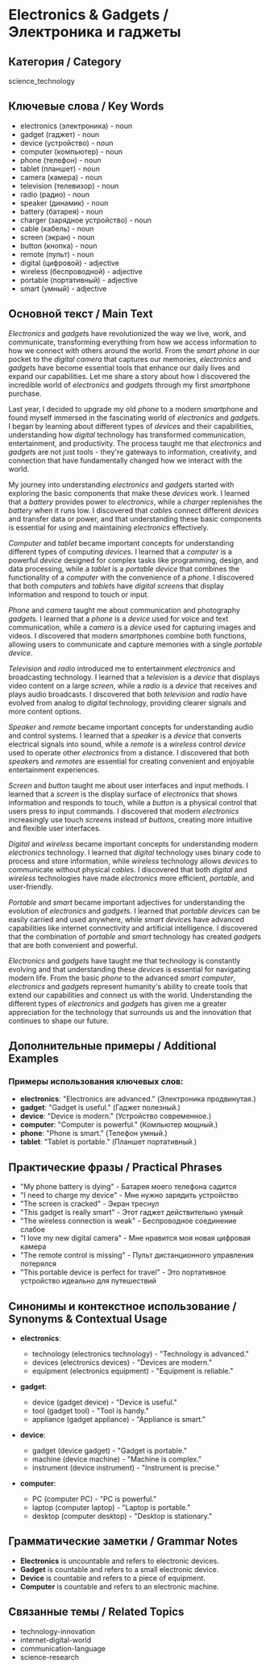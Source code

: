 # Electronics & Gadgets / Электроника и гаджеты

## Категория / Category
science_technology

## Ключевые слова / Key Words
- electronics (электроника) - noun
- gadget (гаджет) - noun
- device (устройство) - noun
- computer (компьютер) - noun
- phone (телефон) - noun
- tablet (планшет) - noun
- camera (камера) - noun
- television (телевизор) - noun
- radio (радио) - noun
- speaker (динамик) - noun
- battery (батарея) - noun
- charger (зарядное устройство) - noun
- cable (кабель) - noun
- screen (экран) - noun
- button (кнопка) - noun
- remote (пульт) - noun
- digital (цифровой) - adjective
- wireless (беспроводной) - adjective
- portable (портативный) - adjective
- smart (умный) - adjective

## Основной текст / Main Text

*Electronics* and *gadget*s have revolutionized the way we live, work, and communicate, transforming everything from how we access information to how we connect with others around the world. From the *smart* *phone* in our pocket to the *digital* *camera* that captures our memories, *electronics* and *gadget*s have become essential tools that enhance our daily lives and expand our capabilities. Let me share a story about how I discovered the incredible world of *electronics* and *gadget*s through my first *smart*phone purchase.

Last year, I decided to upgrade my old *phone* to a modern *smart*phone and found myself immersed in the fascinating world of *electronics* and *gadget*s. I began by learning about different types of *device*s and their capabilities, understanding how *digital* technology has transformed communication, entertainment, and productivity. The process taught me that *electronics* and *gadget*s are not just tools - they're gateways to information, creativity, and connection that have fundamentally changed how we interact with the world.

My journey into understanding *electronics* and *gadget*s started with exploring the basic components that make these *device*s work. I learned that a *battery* provides power to *electronics*, while a *charger* replenishes the *battery* when it runs low. I discovered that *cable*s connect different *device*s and transfer data or power, and that understanding these basic components is essential for using and maintaining *electronics* effectively.

*Computer* and *tablet* became important concepts for understanding different types of computing *device*s. I learned that a *computer* is a powerful *device* designed for complex tasks like programming, design, and data processing, while a *tablet* is a *portable* *device* that combines the functionality of a *computer* with the convenience of a *phone*. I discovered that both *computer*s and *tablet*s have *digital* *screen*s that display information and respond to touch or input.

*Phone* and *camera* taught me about communication and photography *gadget*s. I learned that a *phone* is a *device* used for voice and text communication, while a *camera* is a *device* used for capturing images and videos. I discovered that modern *smart*phones combine both functions, allowing users to communicate and capture memories with a single *portable* *device*.

*Television* and *radio* introduced me to entertainment *electronics* and broadcasting technology. I learned that a *television* is a *device* that displays video content on a large *screen*, while a *radio* is a *device* that receives and plays audio broadcasts. I discovered that both *television* and *radio* have evolved from analog to *digital* technology, providing clearer signals and more content options.

*Speaker* and *remote* became important concepts for understanding audio and control systems. I learned that a *speaker* is a *device* that converts electrical signals into sound, while a *remote* is a *wireless* control *device* used to operate other *electronics* from a distance. I discovered that both *speaker*s and *remote*s are essential for creating convenient and enjoyable entertainment experiences.

*Screen* and *button* taught me about user interfaces and input methods. I learned that a *screen* is the display surface of *electronics* that shows information and responds to touch, while a *button* is a physical control that users press to input commands. I discovered that modern *electronics* increasingly use touch *screen*s instead of *button*s, creating more intuitive and flexible user interfaces.

*Digital* and *wireless* became important concepts for understanding modern *electronics* technology. I learned that *digital* technology uses binary code to process and store information, while *wireless* technology allows *device*s to communicate without physical *cable*s. I discovered that both *digital* and *wireless* technologies have made *electronics* more efficient, *portable*, and user-friendly.

*Portable* and *smart* became important adjectives for understanding the evolution of *electronics* and *gadget*s. I learned that *portable* *device*s can be easily carried and used anywhere, while *smart* *device*s have advanced capabilities like internet connectivity and artificial intelligence. I discovered that the combination of *portable* and *smart* technology has created *gadget*s that are both convenient and powerful.

*Electronics* and *gadget*s have taught me that technology is constantly evolving and that understanding these *device*s is essential for navigating modern life. From the basic *phone* to the advanced *smart* *computer*, *electronics* and *gadget*s represent humanity's ability to create tools that extend our capabilities and connect us with the world. Understanding the different types of *electronics* and *gadget*s has given me a greater appreciation for the technology that surrounds us and the innovation that continues to shape our future.

## Дополнительные примеры / Additional Examples

### Примеры использования ключевых слов:
- **electronics**: "Electronics are advanced." (Электроника продвинутая.)
- **gadget**: "Gadget is useful." (Гаджет полезный.)
- **device**: "Device is modern." (Устройство современное.)
- **computer**: "Computer is powerful." (Компьютер мощный.)
- **phone**: "Phone is smart." (Телефон умный.)
- **tablet**: "Tablet is portable." (Планшет портативный.)

## Практические фразы / Practical Phrases

- "My phone battery is dying" - Батарея моего телефона садится
- "I need to charge my device" - Мне нужно зарядить устройство
- "The screen is cracked" - Экран треснул
- "This gadget is really smart" - Этот гаджет действительно умный
- "The wireless connection is weak" - Беспроводное соединение слабое
- "I love my new digital camera" - Мне нравится моя новая цифровая камера
- "The remote control is missing" - Пульт дистанционного управления потерялся
- "This portable device is perfect for travel" - Это портативное устройство идеально для путешествий

## Синонимы и контекстное использование / Synonyms & Contextual Usage

- **electronics**: 
  - technology (electronics technology) - "Technology is advanced."
  - devices (electronics devices) - "Devices are modern."
  - equipment (electronics equipment) - "Equipment is reliable."

- **gadget**: 
  - device (gadget device) - "Device is useful."
  - tool (gadget tool) - "Tool is handy."
  - appliance (gadget appliance) - "Appliance is smart."

- **device**: 
  - gadget (device gadget) - "Gadget is portable."
  - machine (device machine) - "Machine is complex."
  - instrument (device instrument) - "Instrument is precise."

- **computer**: 
  - PC (computer PC) - "PC is powerful."
  - laptop (computer laptop) - "Laptop is portable."
  - desktop (computer desktop) - "Desktop is stationary."

## Грамматические заметки / Grammar Notes

- **Electronics** is uncountable and refers to electronic devices.
- **Gadget** is countable and refers to a small electronic device.
- **Device** is countable and refers to a piece of equipment.
- **Computer** is countable and refers to an electronic machine.

## Связанные темы / Related Topics

- technology-innovation
- internet-digital-world
- communication-language
- science-research